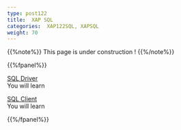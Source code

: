 ```yaml
---
type: post122
title:  XAP SQL
categories:  XAP122SQL, XAPSQL
weight: 70
---
```



{{%note%}}
This page is under construction !
{{%/note%}}

 
{{%fpanel%}}



[SQL Driver](./sql-driver.html)<br>
You will learn 
 
[SQL Client](./sql-client.html)<br>
You will learn   
  
 
{{%/fpanel%}}

